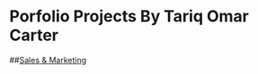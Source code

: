 # Porfolio Projects By Tariq Omar Carter

##[Sales & Marketing](https://github.com/data-z/PortfolioProjects/tree/1f71ed32278e36e12a78e30a9b2508ee2382555d/Sales%20%26%20Marketing%20Analytics)
